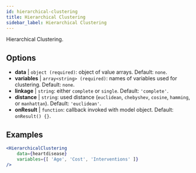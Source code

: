 ```yaml
---
id: hierarchical-clustering
title: Hierarchical Clustering
sidebar_label: Hierarchical Clustering
---
```


Hierarchical Clustering.

## Options

* __data__ | `object (required)`: object of value arrays. Default: `none`.
* __variables__ | `array<string> (required)`: names of variables used for clustering. Default: `none`.
* __linkage__ | `string`: either `complete` or `single`. Default: `'complete'`.
* __distance__ | `string`: used distance (`euclidean`, `chebyshev`, `cosine`, `hamming`, or `manhattan`). Default: `'euclidean'`.
* __onResult__ | `function`: callback invoked with model object. Default: `onResult() {}`.


## Examples

```jsx live
<HierarchicalClustering 
    data={heartdisease} 
    variables={[ 'Age', 'Cost', 'Interventions' ]}
/>
```

